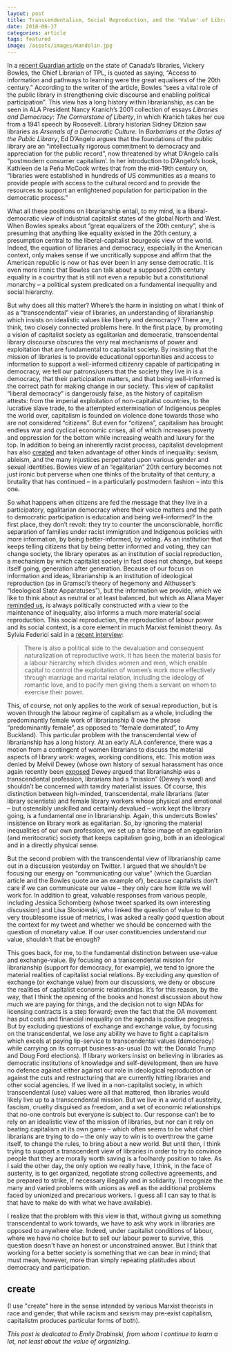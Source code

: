 ```yaml
---
layout: post
title: Transcendentalism, Social Reproduction, and the 'Value' of Libraries
date: 2018-06-17
categories: article
tags: featured
image: /assets/images/mandolin.jpg
---
```

In a [recent Guardian article](https://www.theguardian.com/cities/2018/jun/15/risotto-robotics-and-virtual-reality-how-canada-created-the-worlds-best-libraries) on the state of Canada’s libraries, Vickery Bowles, the Chief Librarian of TPL, is quoted as saying, “Access to information and pathways to learning were the great equalisers of the 20th century.” According to the writer of the article, Bowles “sees a vital role of the public library in strengthening civic discourse and enabling political participation”. This view has a long history within librarianship, as can be seen in ALA President Nancy Kranich’s 2001 collection of essays *Libraries and Democracy: The Cornerstone of Liberty*, in which Kranich takes her cue from a 1941 speech by Roosevelt. Library historian Sidney Ditzion saw libraries as *Arsenals of a Democratic Culture.* In *Barbarians at the Gates of the Public Library*, Ed D’Angelo argues that the foundations of the public library are an “intellectually rigorous commitment to democracy and appreciation for the public record”, now threatened by what D’Angelo calls “postmodern consumer capitalism’. In her introduction to D’Angelo’s book, Kathleen de la Peña McCook writes that from the mid-19th century on, “libraries were established in hundreds of US communities as a means to provide people with access to the cultural record and to provide the resources to support an enlightened population for participation in the democratic process.”

What all these positions on librarianship entail, to my mind, is a liberal-democratic view of industrial capitalist states of the global North and West. When Bowles speaks about “great equalizers of the 20th century”, she is presuming that anything like equality existed in the 20th century, a presumption central to the liberal-capitalist bourgeois view of the world. Indeed, the equation of libraries and democracy, especially in the American context, only makes sense if we uncritically suppose and affirm that the American republic is now or has ever been in any sense democratic. It is even more ironic that Bowles can talk about a supposed 20th century equality in a country that is still not even a republic but a constitutional monarchy – a political system predicated on a fundamental inequality and social hierarchy.

But why does all this matter? Where’s the harm in insisting on what I think of as a “transcendental” view of libraries, an understanding of librarianship which insists on idealistic values like liberty and democracy? There are, I think, two closely connected problems here.
	In the first place, by promoting a vision of capitalist society as egalitarian and democratic, transcendental library discourse obscures the very real mechanisms of power and exploitation that are fundamental to capitalist society. By insisting that the mission of libraries is to provide educational opportunities and access to information to support a well-informed citizenry capable of participating in democracy, we tell our patrons/users that the society they live in is a democracy, that their participation matters, and that being well-informed is the correct path for making change in our society. This view of capitalist “liberal democracy” is dangerously false, as the history of capitalism attests: from the imperial exploitation of non-capitalist countries, to the lucrative slave trade, to the attempted extermination of Indigenous peoples the world over, capitalism is founded on violence done towards those who are not considered “citizens”. But even for “citizens”, capitalism has brought endless war and cyclical economic crises, all of which increases poverty and oppression for the bottom while increasing wealth and luxury for the top. In addition to being an inherently racist process, capitalist development has also [created](#create) and taken advantage of other kinds of inequality: sexism, ableism, and the many injustices perpetrated upon various gender and sexual identities. Bowles view of an “egalitarian” 20th century becomes not just ironic but perverse when one thinks of the brutality of that century, a brutality that has continued – in a particularly postmodern fashion – into this one.

So what happens when citizens are fed the message that they live in a participatory, egalitarian democracy where their voice matters and the path to democratic participation is education and being well-informed? In the first place, they don’t revolt: they try to counter the unconscionable, horrific separation of families under racist immigration and Indigenous policies with more information, by being better-informed, by voting. As an institution that keeps telling citizens that by being better informed and voting, they can change society, the library operates as an institution of social reproduction, a mechanism by which capitalist society in fact does not change, but keeps itself going, generation after generation. Because of our focus on information and ideas, librarianship is an institution of ideological reproduction (as in Gramsci’s theory of hegemony and Althusser’s “Ideological State Apparatuses”), but the information we provide, which we like to think about as neutral or at least balanced, but which as Allana Mayer [reminded us](https://twitter.com/allanaaaaaaa/status/1007369080796598274), is always politically constructed with a view to the maintenance of inequality, also informs a much more material social reproduction. This social reproduction, the reproduction of labour power and its social context, is a core element in much Marxist feminist theory. As Sylvia Federici said in a [recent interview](http://salvage.zone/online-exclusive/feminism-and-social-reproduction-an-interview-with-silvia-federici/):

>There is also a political side to the devaluation and consequent naturalization of reproductive work. It has been the material basis for a labour hierarchy which divides women and men, which enable capital to control the exploitation of women’s work more effectively through marriage and marital relation, including the ideology of romantic love, and to pacify men giving them a servant on whom to exercise their power.

This, of course, not only applies to the work of sexual reproduction, but is woven through the labour regime of capitalism as a whole, including the predominantly female work of librarianship (I owe the phrase “predominantly female”, as opposed to “female dominated”, to Amy Buckland). This particular problem with the transcendental view of librarianship has a long history. At an early ALA conference, there was a motion from a contingent of women librarians to discuss the material aspects of library work: wages, working conditions, etc. This motion was denied by Melvil Dewey (whose own history of sexual harassment has once again recently been [exposed](https://americanlibrariesmagazine.org/2018/06/01/melvil-dewey-bringing-harassment-out-of-the-history-books/) Dewey argued that librarianship was a transcendental profession, librarians had a “mission” (Dewey’s word) and shouldn’t be concerned with tawdry materialist issues. Of course, this distinction between high-minded, transcendental, male librarians (later library scientists) and female library workers whose physical and emotional – but ostensibly unskilled and certainly devalued – work kept the library going, is a fundamental one in librarianship. Again, this undercuts Bowles’ insistence on library work as egalitarian. So, by ignoring the material inequalities of our own profession, we set up a false image of an egalitarian (and meritocratic) society that keeps capitalism going, both in an ideological and in a directly physical sense.

But the second problem with the transcendental view of librarianship came out in a discussion yesterday on Twitter. I argued that we shouldn’t be focusing our energy on “communicating our value” (which the Guardian article and the Bowles quote are an example of), because capitalists don’t care if we can communicate our value – they only care how little we will work for. In addition to great, valuable responses from various people, including Jessica Schomberg (whose tweet sparked its own interesting discussion) and Lisa Sloniowski, who linked the question of value to the very troublesome issue of metrics, I was asked a really good question about the context for my tweet and whether we should be concerned with the question of monetary value. If our user constituencies understand our value, shouldn’t that be enough?

This goes back, for me, to the fundamental distinction between use-value and exchange-value. By focusing on a transcendental mission for librarianship (support for democracy, for example), we tend to ignore the material realities of capitalist social relations. By excluding any question of exchange (or exchange value) from our discussions, we deny or obscure the realities of capitalist economic relationships. It’s for this reason, by the way, that I think the opening of the books and honest discussion about how much we are paying for things, and the decision not to sign NDAs for licensing contracts is a step forward; even the fact that the OA movement has put costs and financial inequality on the agenda is positive progress. But by excluding questions of exchange and exchange value, by focusing on the transcendental, we lose any ability we have to fight a capitalism which excels at paying lip-service to transcendental values (democracy) while carrying on its corrupt business-as-usual (to wit: the Donald Trump and Doug Ford elections). If library workers insist on believing in libraries as democratic institutions of knowledge and self-development, then we have no defence against either against our role in ideological reproduction or against the cuts and restructuring that are currently hitting libraries and other social agencies. If we lived in a non-capitalist society, in which transcendental (use) values were all that mattered, then libraries would likely live up to a transcendental mission. But we live in a world of austerity, fascism, cruelty disguised as freedom, and a set of economic relationships that no-one controls but everyone is subject to. Our response can’t be to rely on an idealistic view of the mission of libraries, but nor can it rely on beating capitalism at its own game – which often seems to be what chief librarians are trying to do – the only way to win is to overthrow the game itself, to change the rules, to bring about a new world. But until then, I think trying to support a transcendent view of libraries in order to try to convince people that they are morally worth saving is a foolhardy position to take. As I said the other day, the only option we really have, I think, in the face of austerity, is to get organized, negotiate strong collective agreements, and be prepared to strike, if necessary illegally and in solidarity. (I recognize the many and varied problems with unions as well as the additional problems faced by unionized and precarious workers. I guess all I can say to that is that have to make do with what we have available).

I realize that the problem with this view is that, without giving us
something transcendental to work towards, we have to ask why work in
libraries are opposed to anywhere else. Indeed, under capitalist
conditions of labour, where we have no choice but to sell our labour
power to survive, this question doesn't have an honest or unconstrained answer. But I
think that working for a better society is something that we can bear in
mind; that must mean, however, more than simply repeating platitudes about
democracy and participation.

## create ##
(I use "create" here in the sense intended by various Marxist theorists
in race and gender, that while racism and sexism may pre-exist
capitalism, capitalistm produces particular forms of both).

*This post is dedicated to Emily Drabinski, from whom I continue to learn a lot, not least about the value of organizing*.
